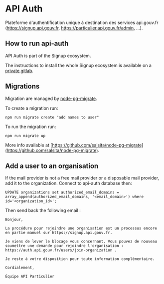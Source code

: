 # API Auth

Plateforme d'authentification unique à destination des services api.gouv.fr (https://signup.api.gouv.fr, https://particulier.api.gouv.fr/admin, ...).

## How to run api-auth

API Auth is part of the Signup ecosystem.

The instructions to install the whole Signup ecosystem is available on a [private gitlab](https://gitlab.incubateur.net/beta.gouv.fr/signup-ansible).

## Migrations

Migration are managed by [node-pg-migrate](https://www.npmjs.com/package/node-pg-migrate).

To create a migration run:

```
npm run migrate create "add names to user"
```

To run the migration run:

```
npm run migrate up
```

More info available at [https://github.com/salsita/node-pg-migrate](https://github.com/salsita/node-pg-migrate).

## Add a user to an organisation

If the mail provider is not a free mail provider or a disposable mail provider, add it to the organization. Connect to api-auth database then:

```postgresql
UPDATE organizations set authorized_email_domains = array_append(authorized_email_domains, '<email_domain>') where id='<organization_id>';
```

Then send back the following email :

```
Bonjour,

La procédure pour rejoindre une organisation est un processus encore en partie manuel sur https://signup.api.gouv.fr.

Je viens de lever le blocage vous concernant. Vous pouvez de nouveau soumettre une demande pour rejoindre l'organisation : https://auth.api.gouv.fr/users/join-organization .

Je reste à votre disposition pour toute information complémentaire.

Cordialement,

Équipe API Particulier
```
